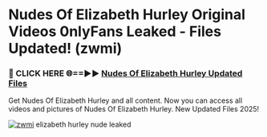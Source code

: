 # Nudes Of Elizabeth Hurley Original Videos 0nlyFans Leaked - Files Updated! (zwmi)

<h3>🔴 CLICK HERE 🌐==►► <a href="https://tinyurl.com/yrmya6cz" rel="nofollow">Nudes Of Elizabeth Hurley Updated Files</a></h3>

Get Nudes Of Elizabeth Hurley and all content. Now you can access all videos and pictures of Nudes Of Elizabeth Hurley. New Updated Files 2025!

[![zwmi](https://i.imgur.com/FMdXYCs.gif)](https://tinyurl.com/yrmya6cz)
elizabeth hurley nude leaked